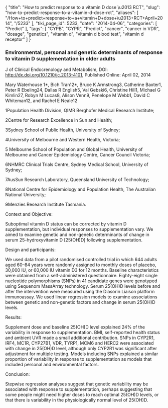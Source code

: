 {
    "title": "How to predict response to a vitamin D dose \u2013 RCT",
    "slug": "how-to-predict-response-to-a-vitamin-d-dose-rct",
    "aliases": [
        "/How+to+predict+response+to+a+vitamin+D+dose+\u2013+RCT+April+2014",
        "/5233"
    ],
    "tiki_page_id": 5233,
    "date": "2014-04-06",
    "categories": [
        "Predict"
    ],
    "tags": [
        "CYPB",
        "CYPR",
        "Predict",
        "cancer",
        "cancer in VDR",
        "dosage",
        "genetics",
        "vitamin d",
        "vitamin d blood test",
        "vitamin d receptor"
    ]
}


### Environmental, personal and genetic determinants of response to vitamin D supplementation in older adults

J of Clinical Endocrenology and Metabolism, DOI: http://dx.doi.org/10.1210/jc.2013-4101,  Published Online: April 02, 2014

Mary Waterhouse 1*, Bich Tran12*, Bruce K Armstrong3, Catherine Baxter1, Peter R Ebeling24, Dallas R English5, Val Gebski6, Christine Hill1, Michael G Kimlin27, Robyn M Lucas8, Alison Venn9, Penelope M Webb1, David C Whiteman12, and Rachel E Neale12

1Population Health Division, QIMR Berghofer Medical Research Institute;

2Centre for Research Excellence in Sun and Health;

3Sydney School of Public Health, University of Sydney;

4University of Melbourne and Western Health, Victoria;

5 Melbourne School of Population and Global Health, University of Melbourne and Cancer Epidemiology Centre, Cancer Council Victoria;

6NHMRC Clinical Trials Centre, Sydney Medical School, University of Sydney;

7AusSun Research Laboratory, Queensland University of Technology;

8National Centre for Epidemiology and Population Health, The Australian National University;

9Menzies Research Institute Tasmania.

Context and Objective:

Suboptimal vitamin D status can be corrected by vitamin D supplementation, but individual responses to supplementation vary. We aimed to examine genetic and non-genetic determinants of change in serum 25-hydroxyvitamin D <span>[25(OH)D]</span> following supplementation.

Design and participants:

We used data from a pilot randomised controlled trial in which 644 adults aged 60–84 years were randomly assigned to monthly doses of placebo, 30,000 IU, or 60,000 IU vitamin D3 for 12 months. Baseline characteristics were obtained from a self-administered questionnaire. Eighty-eight single nucleotide polymorphisms (SNPs) in 41 candidate genes were genotyped using Sequenom MassArray technology. Serum 25(OH)D levels before and after the intervention were measured using the Diasorin Liaison platform immunoassay. We used linear regression models to examine associations between genetic and non-genetic factors and change in serum 25(OH)D levels.

Results:

Supplement dose and baseline 25(OH)D level explained 24% of the variability in response to supplementation. BMI, self-reported health status and ambient UVR made a small additional contribution. SNPs in CYP2R1, IRF4, MC1R, CYP27B1, VDR, TYRP1, MCM6 and HERC2 were associated with change in 25(OH)D level, although only CYP2R1 was significant after adjustment for multiple testing. Models including SNPs explained a similar proportion of variability in response to supplementation as models that included personal and environmental factors.

Conclusion:

Stepwise regression analyses suggest that genetic variability may be associated with response to supplementation, perhaps suggesting that some people might need higher doses to reach optimal 25(OH)D levels, or that there is variability in the physiologically normal level of 25(OH)D.